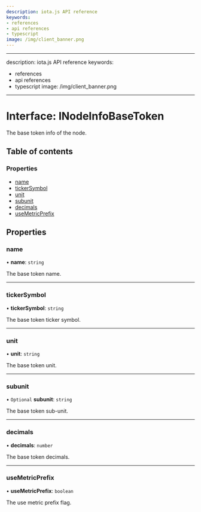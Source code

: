 ```yaml
---
description: iota.js API reference
keywords:
- references
- api references
- typescript
image: /img/client_banner.png
---
```

---
description: iota.js API reference
keywords:
- references
- api references
- typescript
image: /img/client_banner.png
---
# Interface: INodeInfoBaseToken

The base token info of the node.

## Table of contents

### Properties

- [name](INodeInfoBaseToken.md#name)
- [tickerSymbol](INodeInfoBaseToken.md#tickersymbol)
- [unit](INodeInfoBaseToken.md#unit)
- [subunit](INodeInfoBaseToken.md#subunit)
- [decimals](INodeInfoBaseToken.md#decimals)
- [useMetricPrefix](INodeInfoBaseToken.md#usemetricprefix)

## Properties

### name

• **name**: `string`

The base token name.

___

### tickerSymbol

• **tickerSymbol**: `string`

The base token ticker symbol.

___

### unit

• **unit**: `string`

The base token unit.

___

### subunit

• `Optional` **subunit**: `string`

The base token sub-unit.

___

### decimals

• **decimals**: `number`

The base token decimals.

___

### useMetricPrefix

• **useMetricPrefix**: `boolean`

The use metric prefix flag.
